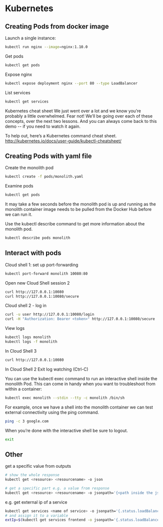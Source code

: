 # Kubernetes


## Creating Pods from docker image
Launch a single instance:
```bash
kubectl run nginx --image=nginx:1.10.0
```

Get pods
```bash
kubectl get pods
```
Expose nginx
```bash
kubectl expose deployment nginx --port 80 --type LoadBalancer
```

List services
```bash
kubectl get services
```

Kubernetes cheat sheet
We just went over a lot and we know you’re probably a little overwhelmed. Fear not! We’ll be going over each of these concepts, over the next two lessons. And you can always come back to this demo -- if you need to watch it again.

To help out, here’s a Kubernetes command cheat sheet. http://kubernetes.io/docs/user-guide/kubectl-cheatsheet/

## Creating Pods with yaml file

Create the monolith pod
```bash
kubectl create -f pods/monolith.yaml
```
Examine pods
```bash
kubectl get pods
```
It may take a few seconds before the monolith pod is up and running as the monolith container image needs to be pulled from the Docker Hub before we can run it.

Use the kubectl describe command to get more information about the monolith pod.
```bash
kubectl describe pods monolith
```

## Interact with pods

Cloud shell 1: set up port-forwarding
```bash
kubectl port-forward monolith 10080:80
```
Open new Cloud Shell session 2
```bash
curl http://127.0.0.1:10080
curl http://127.0.0.1:10080/secure
```

Cloud shell 2 - log in
```bash
curl -u user http://127.0.0.1:10080/login
curl -H "Authorization: Bearer <token>" http://127.0.0.1:10080/secure
```

View logs
```bash
kubectl logs monolith
kubectl logs -f monolith
```
In Cloud Shell 3

```bash
curl http://127.0.0.1:10080
```
In Cloud Shell 2
Exit log watching (Ctrl-C)

You can use the kubectl exec command to run an interactive shell inside the monolith Pod. This can come in handy when you want to troubleshoot from within a container:
```bash
kubectl exec monolith --stdin --tty -c monolith /bin/sh
```
For example, once we have a shell into the monolith container we can test external connectivity using the ping command.
```bash
ping -c 3 google.com
```
When you’re done with the interactive shell be sure to logout.
```bash
exit
```

## Other

get a specific value from outputs
```bash
# show the whole response
kubectl get <resource> <resourcename> -o json

# get a specific part e.g. a value from response
kubectl get <resource> <resourcename> -o jsonpath='{<path inside the json starting with a .>}'
```

e.g. get external ip of a service
```bash
kubectl get services <name of service> -o jsonpath='{.status.loadBalancer.ingress[0].ip}'
# and assign it to a variable
extIp=$(kubectl get services frontend -o jsonpath='{.status.loadBalancer.ingress[0].ip}')
```
